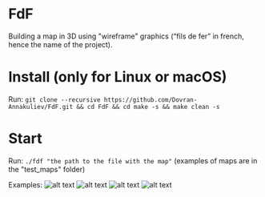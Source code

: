 # FdF
Building a map in 3D using "wireframe" graphics (“fils de fer” in french, hence the name of the project).

# Install (only for Linux or macOS)
Run:
```git clone --recursive https://github.com/Dovran-Annakuliev/FdF.git && cd FdF && cd make -s && make clean -s```

# Start
Run: ```./fdf "the path to the file with the map"```
(examples of maps are in the "test_maps" folder)


Examples:
![alt text](screenshots/42.png)​
![alt text](screenshots/t1.png)​
![alt text](screenshots/mars.png)​
![alt text](screenshots/julia.png)​
